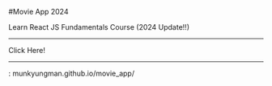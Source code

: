 #Movie App 2024

Learn React JS Fundamentals Course (2024 Update!!) <hr>
Click Here! <hr>
: munkyungman.github.io/movie_app/
